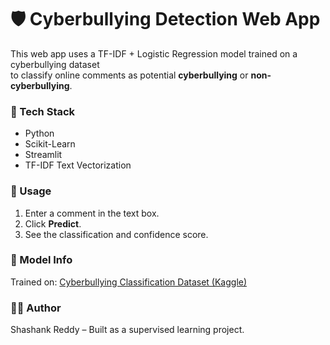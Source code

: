 # 🛡️ Cyberbullying Detection Web App

This web app uses a TF-IDF + Logistic Regression model trained on a cyberbullying dataset  
to classify online comments as potential **cyberbullying** or **non-cyberbullying**.

### 🧠 Tech Stack

- Python
- Scikit-Learn
- Streamlit
- TF-IDF Text Vectorization

### 🚀 Usage

1. Enter a comment in the text box.
2. Click **Predict**.
3. See the classification and confidence score.

### 🧩 Model Info

Trained on: [Cyberbullying Classification Dataset (Kaggle)](https://www.kaggle.com/datasets/andrewmvd/cyberbullying-classification)

### 👨‍💻 Author

Shashank Reddy – Built as a supervised learning project.
